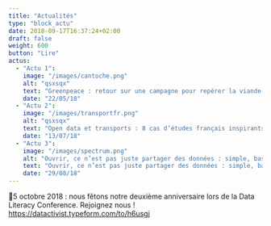 ```yaml
---
title: "Actualités"
type: "block_actu"
date: 2018-09-17T16:37:24+02:00
draft: false
weight: 600
button: "Lire"
actus:
  - "Actu 1":
    image: "/images/cantoche.png"
    alt: "qsxsqx"
    text: "Greenpeace : retour sur une campagne pour repérer la viande dans les cantines"
    date: "22/05/18"
  - "Actu 2":
    image: "/images/transportfr.png"
    alt: "qsxsqx"
    text: "Open data et transports : 8 cas d’études français inspirants (3/3)"
    date: "13/07/18"
  - "Actu 3":
    image: "/images/spectrum.png"
    alt: "Ouvrir, ce n’est pas juste partager des données : simple, basique"
    text: "Ouvrir, ce n’est pas juste partager des données : simple, basique"
    date: "29/08/18"
---
```


🎂5 octobre 2018 : nous fêtons notre deuxième anniversaire lors de la Data Literacy Conference. Rejoignez nous ! 
https://datactivist.typeform.com/to/h6usgj